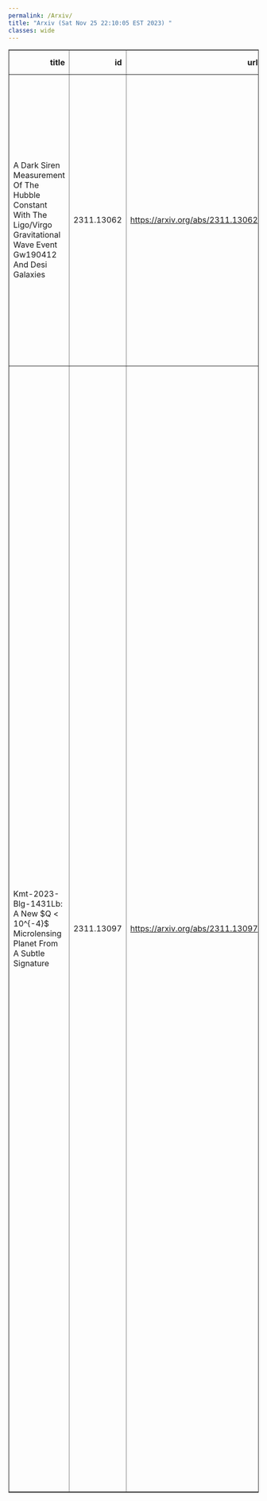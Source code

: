 ```yaml
---
permalink: /Arxiv/
title: "Arxiv (Sat Nov 25 22:10:05 EST 2023) "
classes: wide
---
```

<table border="1" class="dataframe">
  <thead>
    <tr style="text-align: right;">
      <th>title</th>
      <th>id</th>
      <th>url</th>
      <th>authors</th>
      <th>Local Authors</th>
    </tr>
  </thead>
  <tbody>
    <tr>
      <td>A Dark Siren Measurement Of The Hubble Constant With The Ligo/Virgo   Gravitational Wave Event Gw190412 And Desi Galaxies</td>
      <td>2311.13062</td>
      <td><a href="https://arxiv.org/abs/2311.13062" target="_blank">https://arxiv.org/abs/2311.13062</a></td>
      <td>W. Ballard, A. Palmese, I. Magaña Hernandez, S. Benzvi, J. Moon, A. J. Ross, G. Rossi, J. Aguilar, S. Ahlen, R. Blum, D. Brooks, T. Claybaugh, A. De La Macorra, A. Dey, P. Doel, J. E. Forero-Romero, S. Gontcho A Gontcho, K. Honscheid, A. Kremin, M. Manera, A. Meisner, R. Miquel, J. Moustakas, F. Prada, E. Sanchez, G. Tarlé, Z. Zhou</td>
      <td>Ashley Ross, Klaus Honscheid</td>
    </tr>
    <tr>
      <td>Kmt-2023-Blg-1431Lb: A New $Q &lt; 10^{-4}$ Microlensing Planet From A   Subtle Signature</td>
      <td>2311.13097</td>
      <td><a href="https://arxiv.org/abs/2311.13097" target="_blank">https://arxiv.org/abs/2311.13097</a></td>
      <td>Aislyn Bell, Jiyuan Zhang, Youn Kil Jung, Jennifer C. Yee, Hongjing Yang, Takahiro Sumi, Andrzej Udalski, Michael D. Albrow, Sun-Ju Chung, Andrew Gould, Cheongho Han, Kyu-Ha Hwang, Yoon-Hyun Ryu, In-Gu Shin, Yossi Shvartzvald, Weicheng Zang, Sang-Mok Cha, Dong-Jin Kim, Seung-Lee Kim, Chung-Uk Lee, Dong-Joo Lee, Yongseok Lee, Byeong-Gon Park, Richard W. Pogge, Yunyi Tang, Jennie Mccormick, Subo Dong, Zhuokai Liu, Shude Mao, Dan Maoz, Wei Zhu, Fumio Abe, Richard Barry, David P. Bennett, Aparna Bhattacharya, Ian A. Bond, Hirosane Fujii, Akihiko Fukui, Ryusei Hamada, Yuki Hirao, Stela Ishitani Silva, Yoshitaka Itow, Rintaro Kirikawa, Iona Kondo, Naoki Koshimoto, Yutaka Matsubara, Sho Matsumoto, Shota Miyazaki, Yasushi Muraki, Arisa Okamura, Greg Olmschenk, Clément Ranc, Nicholas J. Rattenbury, Yuki Satoh, Daisuke Suzuki, Taiga Toda, Mio Tomoyoshi, Paul J. Tristram, Aikaterini Vandorou, Hibiki Yama, Kansuke Yamashita, Przemek Mróz, Jan Skowron, Radoslaw Poleski, Michał K. Szymański, Igor Soszyński, Paweł Pietrukowicz, Szymon Kozłowski, Krzysztof Ulaczyk, Krzysztof A. Rybicki, Patryk Iwanek, Marcin Wrona, Mariusz Gromadzki</td>
      <td>Andrew Gould, Richard Pogge</td>
    </tr>
  </tbody>
</table>